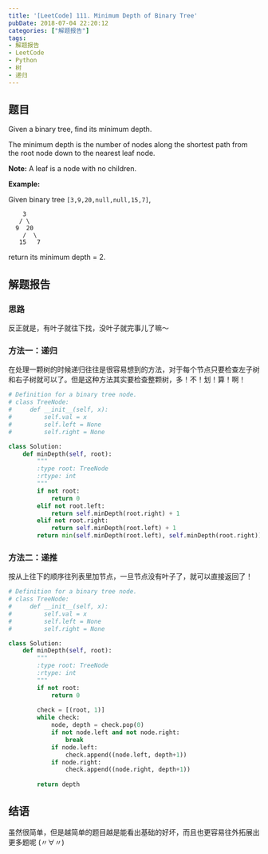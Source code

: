 ```yaml
---
title: '[LeetCode] 111. Minimum Depth of Binary Tree'
pubDate: 2018-07-04 22:20:12
categories: ["解题报告"]
tags: 
- 解题报告
- LeetCode
- Python
- 树
- 递归
---
```


## 题目

Given a binary tree, find its minimum depth.

The minimum depth is the number of nodes along the shortest path from the root node down to the nearest leaf node.

**Note:** A leaf is a node with no children.

**Example:**

Given binary tree `[3,9,20,null,null,15,7]`,

```
    3
   / \
  9  20
    /  \
   15   7
```

return its minimum depth = 2.




## 解题报告

### 思路

反正就是，有叶子就往下找，没叶子就完事儿了嘛～



### 方法一：递归

在处理一颗树的时候递归往往是很容易想到的方法，对于每个节点只要检查左子树和右子树就可以了。但是这种方法其实要检查整颗树，多！不！划！算！啊！

```python
# Definition for a binary tree node.
# class TreeNode:
#     def __init__(self, x):
#         self.val = x
#         self.left = None
#         self.right = None

class Solution:
    def minDepth(self, root):
        """
        :type root: TreeNode
        :rtype: int
        """
        if not root:
            return 0
        elif not root.left:
            return self.minDepth(root.right) + 1
        elif not root.right:
            return self.minDepth(root.left) + 1
        return min(self.minDepth(root.left), self.minDepth(root.right)) + 1
```



### 方法二：递推

按从上往下的顺序往列表里加节点，一旦节点没有叶子了，就可以直接返回了！

```python
# Definition for a binary tree node.
# class TreeNode:
#     def __init__(self, x):
#         self.val = x
#         self.left = None
#         self.right = None

class Solution:
    def minDepth(self, root):
        """
        :type root: TreeNode
        :rtype: int
        """
        if not root:
            return 0
        
        check = [(root, 1)]
        while check:
            node, depth = check.pop(0)
            if not node.left and not node.right:
                break
            if node.left:
                check.append((node.left, depth+1))
            if node.right:
                check.append((node.right, depth+1))
                
        return depth
```



## 结语

虽然很简单，但是越简单的题目越是能看出基础的好坏，而且也更容易往外拓展出更多题呢 (〃∀〃) 